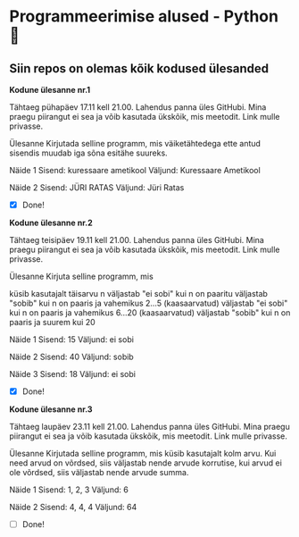 # Programmeerimise alused - Python :rocket:
## Siin repos on olemas kõik kodused ülesanded


**Kodune ülesanne nr.1**

Tähtaeg pühapäev 17.11 kell 21.00.
Lahendus panna üles GitHubi. Mina praegu piirangut ei sea ja võib kasutada ükskõik, mis meetodit. Link mulle privasse.

Ülesanne
Kirjutada selline programm, mis väiketähtedega ette antud sisendis muudab iga sõna esitähe suureks.

Näide 1
Sisend: kuressaare ametikool
Väljund: Kuressaare Ametikool

Näide 2
Sisend: JÜRI RATAS
Väljund: Jüri Ratas

- [x] Done!


**Kodune ülesanne nr.2**

Tähtaeg teisipäev 19.11 kell 21.00.
Lahendus panna üles GitHubi. Mina praegu piirangut ei sea ja võib kasutada ükskõik, mis meetodit. Link mulle privasse.

Ülesanne
Kirjuta selline programm, mis

küsib kasutajalt täisarvu n
väljastab "ei sobi" kui n on paaritu
väljastab "sobib" kui n on paaris ja vahemikus 2...5 (kaasaarvatud)
väljastab "ei sobi" kui n on paaris ja vahemikus 6...20 (kaasaarvatud)
väljastab "sobib" kui n on paaris ja suurem kui 20

Näide 1
Sisend: 15
Väljund: ei sobi

Näide 2
Sisend: 40
Väljund: sobib

Näide 3
Sisend: 18
Väljund: ei sobi

- [x] Done!


**Kodune ülesanne nr.3**

Tähtaeg laupäev 23.11 kell 21.00.
Lahendus panna üles GitHubi. Mina praegu piirangut ei sea ja võib kasutada ükskõik, mis meetodit. Link mulle privasse.

Ülesanne
Kirjutada selline programm, mis küsib kasutajalt kolm arvu. Kui need arvud on võrdsed, siis väljastab nende arvude korrutise, kui arvud ei ole võrdsed, siis väljastab nende arvude summa.

Näide 1
Sisend: 1, 2, 3
Väljund: 6

Näide 2
Sisend: 4, 4, 4
Väljund: 64


- [ ] Done!
